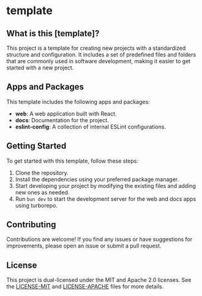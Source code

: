 # template

## What is this [template]?

This project is a template for creating new projects with a standardized structure and configuration. It includes a set of predefined files and folders that are commonly used in software development, making it easier to get started with a new project.

## Apps and Packages

This template includes the following apps and packages:

- **web**: A web application built with React.
- **docs**: Documentation for the project.
- **eslint-config**: A collection of internal ESLint configurations.

## Getting Started

To get started with this template, follow these steps:

1. Clone the repository.
2. Install the dependencies using your preferred package manager.
3. Start developing your project by modifying the existing files and adding new ones as needed.
4. Run `bun dev` to start the development server for the web and docs apps using turborepo.

## Contributing

Contributions are welcome! If you find any issues or have suggestions for improvements, please open an issue or submit a pull request.

## License

This project is dual-licensed under the MIT and Apache 2.0 licenses. See the [LICENSE-MIT](LICENSE-MIT) and [LICENSE-APACHE](LICENSE-APACHE) files for more details.

<!-- IMPORTANT: Update the name and year in both LICENSE files when creating a new project from this template. -->
